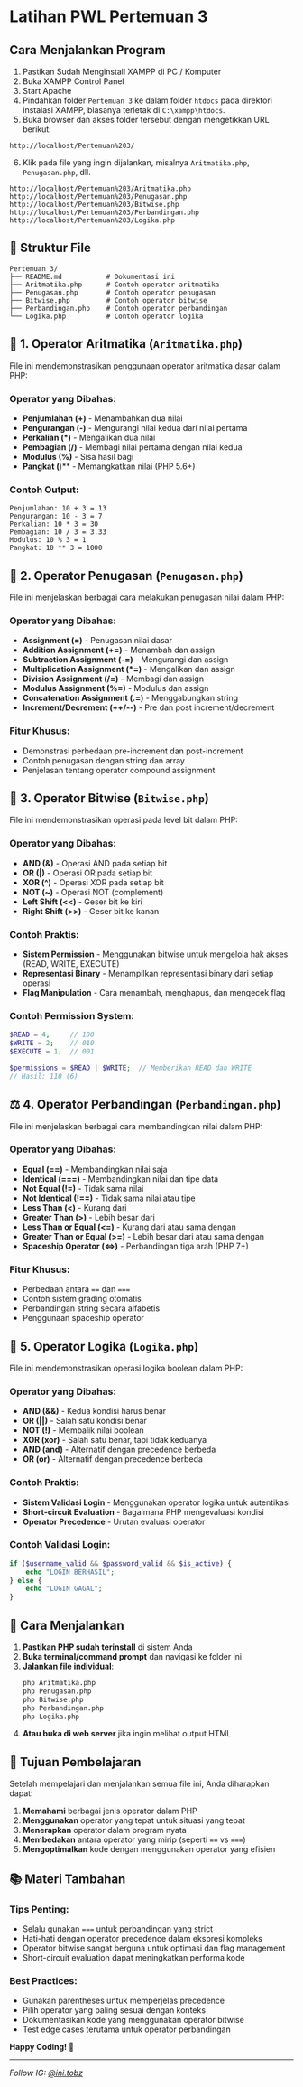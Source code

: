 # Latihan PWL Pertemuan 3

## Cara Menjalankan Program

1. Pastikan Sudah Menginstall XAMPP di PC / Komputer
2. Buka XAMPP Control Panel
3. Start Apache
4. Pindahkan folder `Pertemuan 3` ke dalam folder `htdocs` pada direktori instalasi XAMPP, biasanya terletak di `C:\xampp\htdocs`.
5. Buka browser dan akses folder tersebut dengan mengetikkan URL berikut:

```
http://localhost/Pertemuan%203/
```

6. Klik pada file yang ingin dijalankan, misalnya `Aritmatika.php`, `Penugasan.php`, dll.

```
http://localhost/Pertemuan%203/Aritmatika.php
http://localhost/Pertemuan%203/Penugasan.php
http://localhost/Pertemuan%203/Bitwise.php
http://localhost/Pertemuan%203/Perbandingan.php
http://localhost/Pertemuan%203/Logika.php
```

## 📁 Struktur File

```
Pertemuan 3/
├── README.md           # Dokumentasi ini
├── Aritmatika.php      # Contoh operator aritmatika
├── Penugasan.php       # Contoh operator penugasan
├── Bitwise.php         # Contoh operator bitwise
├── Perbandingan.php    # Contoh operator perbandingan
└── Logika.php          # Contoh operator logika
```

## 🔢 1. Operator Aritmatika (`Aritmatika.php`)

File ini mendemonstrasikan penggunaan operator aritmatika dasar dalam PHP:

### Operator yang Dibahas:

-   **Penjumlahan (+)** - Menambahkan dua nilai
-   **Pengurangan (-)** - Mengurangi nilai kedua dari nilai pertama
-   **Perkalian (\*)** - Mengalikan dua nilai
-   **Pembagian (/)** - Membagi nilai pertama dengan nilai kedua
-   **Modulus (%)** - Sisa hasil bagi
-   **Pangkat (**)\*\* - Memangkatkan nilai (PHP 5.6+)

### Contoh Output:

```
Penjumlahan: 10 + 3 = 13
Pengurangan: 10 - 3 = 7
Perkalian: 10 * 3 = 30
Pembagian: 10 / 3 = 3.33
Modulus: 10 % 3 = 1
Pangkat: 10 ** 3 = 1000
```

## 📝 2. Operator Penugasan (`Penugasan.php`)

File ini menjelaskan berbagai cara melakukan penugasan nilai dalam PHP:

### Operator yang Dibahas:

-   **Assignment (=)** - Penugasan nilai dasar
-   **Addition Assignment (+=)** - Menambah dan assign
-   **Subtraction Assignment (-=)** - Mengurangi dan assign
-   **Multiplication Assignment (\*=)** - Mengalikan dan assign
-   **Division Assignment (/=)** - Membagi dan assign
-   **Modulus Assignment (%=)** - Modulus dan assign
-   **Concatenation Assignment (.=)** - Menggabungkan string
-   **Increment/Decrement (++/--)** - Pre dan post increment/decrement

### Fitur Khusus:

-   Demonstrasi perbedaan pre-increment dan post-increment
-   Contoh penugasan dengan string dan array
-   Penjelasan tentang operator compound assignment

## 🔧 3. Operator Bitwise (`Bitwise.php`)

File ini mendemonstrasikan operasi pada level bit dalam PHP:

### Operator yang Dibahas:

-   **AND (&)** - Operasi AND pada setiap bit
-   **OR (|)** - Operasi OR pada setiap bit
-   **XOR (^)** - Operasi XOR pada setiap bit
-   **NOT (~)** - Operasi NOT (complement)
-   **Left Shift (<<)** - Geser bit ke kiri
-   **Right Shift (>>)** - Geser bit ke kanan

### Contoh Praktis:

-   **Sistem Permission** - Menggunakan bitwise untuk mengelola hak akses (READ, WRITE, EXECUTE)
-   **Representasi Binary** - Menampilkan representasi binary dari setiap operasi
-   **Flag Manipulation** - Cara menambah, menghapus, dan mengecek flag

### Contoh Permission System:

```php
$READ = 4;     // 100
$WRITE = 2;    // 010
$EXECUTE = 1;  // 001

$permissions = $READ | $WRITE;  // Memberikan READ dan WRITE
// Hasil: 110 (6)
```

## ⚖️ 4. Operator Perbandingan (`Perbandingan.php`)

File ini menjelaskan berbagai cara membandingkan nilai dalam PHP:

### Operator yang Dibahas:

-   **Equal (==)** - Membandingkan nilai saja
-   **Identical (===)** - Membandingkan nilai dan tipe data
-   **Not Equal (!=)** - Tidak sama nilai
-   **Not Identical (!==)** - Tidak sama nilai atau tipe
-   **Less Than (<)** - Kurang dari
-   **Greater Than (>)** - Lebih besar dari
-   **Less Than or Equal (<=)** - Kurang dari atau sama dengan
-   **Greater Than or Equal (>=)** - Lebih besar dari atau sama dengan
-   **Spaceship Operator (<=>)** - Perbandingan tiga arah (PHP 7+)

### Fitur Khusus:

-   Perbedaan antara `==` dan `===`
-   Contoh sistem grading otomatis
-   Perbandingan string secara alfabetis
-   Penggunaan spaceship operator

## 🧠 5. Operator Logika (`Logika.php`)

File ini mendemonstrasikan operasi logika boolean dalam PHP:

### Operator yang Dibahas:

-   **AND (&&)** - Kedua kondisi harus benar
-   **OR (||)** - Salah satu kondisi benar
-   **NOT (!)** - Membalik nilai boolean
-   **XOR (xor)** - Salah satu benar, tapi tidak keduanya
-   **AND (and)** - Alternatif dengan precedence berbeda
-   **OR (or)** - Alternatif dengan precedence berbeda

### Contoh Praktis:

-   **Sistem Validasi Login** - Menggunakan operator logika untuk autentikasi
-   **Short-circuit Evaluation** - Bagaimana PHP mengevaluasi kondisi
-   **Operator Precedence** - Urutan evaluasi operator

### Contoh Validasi Login:

```php
if ($username_valid && $password_valid && $is_active) {
    echo "LOGIN BERHASIL";
} else {
    echo "LOGIN GAGAL";
}
```

## 🚀 Cara Menjalankan

1. **Pastikan PHP sudah terinstall** di sistem Anda
2. **Buka terminal/command prompt** dan navigasi ke folder ini
3. **Jalankan file individual**:
    ```bash
    php Aritmatika.php
    php Penugasan.php
    php Bitwise.php
    php Perbandingan.php
    php Logika.php
    ```
4. **Atau buka di web server** jika ingin melihat output HTML

## 🎯 Tujuan Pembelajaran

Setelah mempelajari dan menjalankan semua file ini, Anda diharapkan dapat:

1. **Memahami** berbagai jenis operator dalam PHP
2. **Menggunakan** operator yang tepat untuk situasi yang tepat
3. **Menerapkan** operator dalam program nyata
4. **Membedakan** antara operator yang mirip (seperti `==` vs `===`)
5. **Mengoptimalkan** kode dengan menggunakan operator yang efisien

## 📚 Materi Tambahan

### Tips Penting:

-   Selalu gunakan `===` untuk perbandingan yang strict
-   Hati-hati dengan operator precedence dalam ekspresi kompleks
-   Operator bitwise sangat berguna untuk optimasi dan flag management
-   Short-circuit evaluation dapat meningkatkan performa kode

### Best Practices:

-   Gunakan parentheses untuk memperjelas precedence
-   Pilih operator yang paling sesuai dengan konteks
-   Dokumentasikan kode yang menggunakan operator bitwise
-   Test edge cases terutama untuk operator perbandingan

**Happy Coding! 🚀**

---

_Follow IG: [@ini.tobz](https://www.instagram.com/@ini.tobz)_
